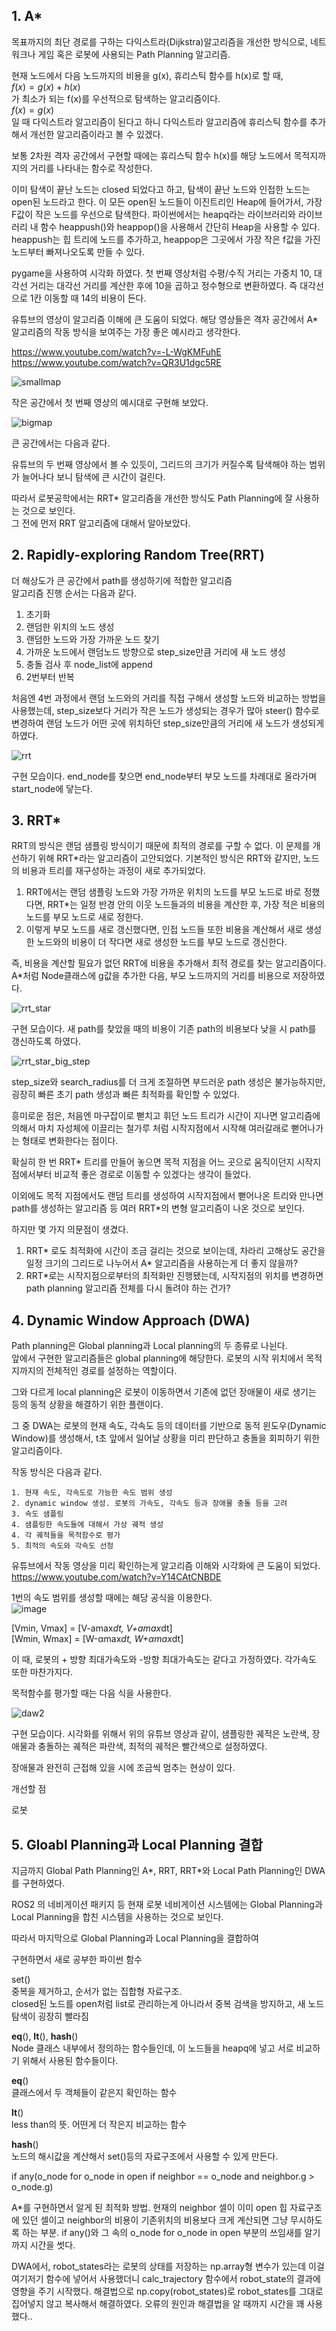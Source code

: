 ## 1. A*

목표까지의 최단 경로를 구하는 다익스트라(Dijkstra)알고리즘을 개선한 방식으로, 네트워크나 게임 혹은 로봇에 사용되는 Path Planning 알고리즘.

현재 노드에서 다음 노드까지의 비용을 g(x), 휴리스틱 함수를 h(x)로 할 때,<br/>
$f(x)=g(x)+h(x)$<br/>
가 최소가 되는 f(x)를 우선적으로 탐색하는 알고리즘이다.<br/>
$f(x) = g(x)$<br/>
일 때 다익스트라 알고리즘이 된다고 하니 다익스트라 알고리즘에 휴리스틱 함수를 추가해서 개선한 알고리즘이라고 볼 수 있겠다.

보통 2차원 격자 공간에서 구현할 때에는 휴리스틱 함수 h(x)를 해당 노드에서 목적지까지의 거리를 나타내는 함수로 작성한다.

이미 탐색이 끝난 노드는 closed 되었다고 하고, 탐색이 끝난 노드와 인접한 노드는 open된 노드라고 한다. 
이 모든 open된 노드들이 이진트리인 Heap에 들어가서, 가장 F값이 작은 노드를 우선으로 탐색한다.
파이썬에서는 heapq라는 라이브러리와 라이브러리 내 함수 heappush()와 heappop()을 사용해서 간단히 Heap을 사용할 수 있다. heappush는 힙 트리에 노드를 추가하고, heappop은 그곳에서 가장 작은 f값을 가진 노드부터 빠져나오도록 만들 수 있다.

pygame을 사용하여 시각화 하였다. 첫 번째 영상처럼 수평/수직 거리는 가중치 10, 대각선 거리는 대각선 거리를 계산한 후에 10을 곱하고 정수형으로 변환하였다. 즉 대각선으로 1칸 이동할 때 14의 비용이 든다. 


 
유튜브의 영상이 알고리즘 이해에 큰 도움이 되었다. 해당 영상들은 격자 공간에서 A* 알고리즘의 작동 방식을 보여주는 가장 좋은 예시라고 생각한다.

https://www.youtube.com/watch?v=-L-WgKMFuhE  <br/>
https://www.youtube.com/watch?v=QR3U1dgc5RE  





![smallmap](https://github.com/user-attachments/assets/2ead7314-4c27-4754-8250-e97fdfb9ae3b)

작은 공간에서 첫 번째 영상의 예시대로 구현해 보았다. 


![bigmap](https://github.com/user-attachments/assets/63ef67fc-32de-4a6b-bd84-7fab0e1a32fb)

큰 공간에서는 다음과 같다.





유튜브의 두 번째 영상에서 볼 수 있듯이, 그리드의 크기가 커질수록 탐색해야 하는 범위가 늘어나다 보니 탐색에 큰 시간이 걸린다.

따라서 로봇공학에서는 RRT* 알고리즘을 개선한 방식도 Path Planning에 잘 사용하는 것으로 보인다.<br/>
그 전에 먼저 RRT 알고리즘에 대해서 알아보았다.

## 2. Rapidly-exploring Random Tree(RRT)

더 해상도가 큰 공간에서 path를 생성하기에 적합한 알고리즘<br/>
알고리즘 진행 순서는 다음과 같다.<br/>
1. 초기화     <br/>
2. 랜덤한 위치의 노드 생성<br/>
3. 랜덤한 노드와 가장 가까운 노드 찾기<br/>
4. 가까운 노드에서 랜덤노드 방향으로 step_size만큼 거리에 새 노드 생성<br/>
5. 충돌 검사 후 node_list에 append<br/>
6. 2번부터 반복<br/>

처음엔 4번 과정에서 랜덤 노드와의 거리를 직접 구해서 생성할 노드와 비교하는 방법을 사용했는데, step_size보다 거리가 작은 노드가 생성되는 경우가 많아 steer() 함수로 변경하여 랜덤 노드가 어떤 곳에 위치하던 step_size만큼의 거리에 새 노드가 생성되게 하였다. 

![rrt](https://github.com/user-attachments/assets/63f913eb-822b-4181-9e63-6e7fb5d1327a)

구현 모습이다. end_node를 찾으면 end_node부터 부모 노드를 차례대로 올라가며 start_node에 닿는다.




## 3. RRT*
RRT의 방식은 랜덤 샘플링 방식이기 때문에 최적의 경로를 구할 수 없다. 이 문제를 개선하기 위해 RRT*라는 알고리즘이 고안되었다.
기본적인 방식은 RRT와 같지만, 노드의 비용과 트리를 재구성하는 과정이 새로 추가되었다.

1. RRT에서는 랜덤 샘플링 노드와 가장 가까운 위치의 노드를 부모 노드로 바로 정했다면, RRT*는 일정 반경 안의 이웃 노드들과의 비용을 계산한 후, 가장 적은 비용의 노드를 부모 노드로 새로 정한다.
2. 이렇게 부모 노드를 새로 갱신했다면, 인접 노드들 또한 비용을 계산해서 새로 생성한 노드와의 비용이 더 작다면 새로 생성한 노드를 부모 노드로 갱신한다.

즉, 비용을 계산할 필요가 없던 RRT에 비용을 추가해서 최적 경로를 찾는 알고리즘이다. A*처럼 Node클래스에 g값을 추가한 다음, 부모 노드까지의 거리를 비용으로 저장하였다.

![rrt_star](https://github.com/user-attachments/assets/80a4beb0-7421-4a7f-8321-947e4664da55)

구현 모습이다. 새 path를 찾았을 때의 비용이 기존 path의 비용보다 낮을 시 path를 갱신하도록 하였다.

![rrt_star_big_step](https://github.com/user-attachments/assets/7d79aaff-378d-4c11-9118-76f729726776)


step_size와 search_radius를 더 크게 조절하면 부드러운 path 생성은 불가능하지만, 굉장히 빠른 초기 path 생성과 빠른 최적화를 확인할 수 있었다.

흥미로운 점은, 처음엔 마구잡이로 뻗치고 휘던 노드 트리가 시간이 지나면 알고리즘에 의해서 마치 자성체에 이끌리는 철가루 처럼 시작지점에서 시작해 여러갈래로 뻗어나가는 형태로 변화한다는 점이다. 

확실히 한 번 RRT* 트리를 만들어 놓으면 목적 지점을 어느 곳으로 움직이던지 시작지점에서부터 비교적 좋은 경로로 이동할 수 있겠다는 생각이 들었다.

이외에도 목적 지점에서도 랜덤 트리를 생성하여 시작지점에서 뻗어나온 트리와 만나면 path를 생성하는 알고리즘 등 여러 RRT*의 변형 알고리즘이 나온 것으로 보인다.

하지만 몇 가지 의문점이 생겼다.

  1. RRT* 로도 최적화에 시간이 조금 걸리는 것으로 보이는데, 차라리 고해상도 공간을 일정 크기의 그리드로 나누어서 A* 알고리즘을 사용하는게 더 좋지 않을까?<br/>
  2. RRT*로는 시작지점으로부터의 최적화만 진행됐는데, 시작지점의 위치를 변경하면 path planning 알고리즘 전체를 다시 돌려야 하는 건가?


## 4. Dynamic Window Approach (DWA)

Path planning은 Global planning과 Local planning의 두 종류로 나뉜다.<br/>
앞에서 구현한 알고리즘들은 global planning에 해당한다. 로봇의 시작 위치에서 목적지까지의 전체적인 경로를 설정하는 역할이다.

그와 다르게 local planning은 로봇이 이동하면서 기존에 없던 장애물이 새로 생기는 등의 동적 상황을 해결하기 위한 플랜이다.

그 중 DWA는 로봇의 현재 속도, 각속도 등의 데이터를 기반으로 동적 윈도우(Dynamic Window)를 생성해서, t초 앞에서 일어날 상황을 미리 판단하고 충돌을 회피하기 위한 알고리즘이다.

작동 방식은 다음과 같다.

    1. 현재 속도, 각속도로 가능한 속도 범위 생성
    2. dynamic window 생성. 로봇의 가속도, 각속도 등과 장애물 충돌 등을 고려
    3. 속도 샘플링
    4. 샘플링한 속도들에 대해서 가상 궤적 생성
    4. 각 궤적들을 목적함수로 평가
    5. 최적의 속도와 각속도 선정  

유튜브에서 작동 영상을 미리 확인하는게 알고리즘 이해와 시각화에 큰 도움이 되었다.<br/>
https://www.youtube.com/watch?v=Y14CAtCNBDE

1번의 속도 범위를 생성할 때에는 해당 공식을 이용한다.<br/>
![image](https://github.com/user-attachments/assets/b14c49cc-9c87-4b78-8289-4fd87a56faa9)

[Vmin, Vmax] = [V-amax*dt, V+amax*dt]<br/>
[Wmin, Wmax] = [W-αmax*dt, W+αmax*dt]<br/>

이 때, 로봇의 + 방향 최대가속도와 -방향 최대가속도는 같다고 가정하였다. 각가속도 또한 마찬가지다.


목적함수를 평가할 때는 다음 식을 사용한다.


![daw2](https://github.com/user-attachments/assets/139ec641-5db8-4e3b-803c-926fda18f67a)


구현 모습이다. 시각화를 위해서 위의 유튜브 영상과 같이, 샘플링한 궤적은 노란색, 장애물과 충돌하는 궤적은 파란색, 최적의 궤적은 빨간색으로 설정하였다.

장애물과 완전히 근접해 있을 시에 조금씩 멈추는 현상이 있다. 

개선할 점

로봇

## 5. Gloabl Planning과 Local Planning 결합

지금까지 Global Path Planning인 A*, RRT, RRT*와 Local Path Planning인 DWA를 구현하였다.

ROS2 의 네비게이션 패키지 등 현재 로봇 네비게이션 시스템에는 Global Planning과 Local Planning을 합친 시스템을 사용하는 것으로 보인다.

따라서 마지막으로 Global Planning과 Local Planning을 결합하여 


구현하면서 새로 공부한 파이썬 함수

set()<br/>
중복을 제거하고, 순서가 없는 집합형 자료구조. <br/>
closed된 노드를 open처럼 list로 관리하는게 아니라서 중복 검색을 방지하고, 새 노드 탐색이 굉장히 빨라짐

 __eq__(),   __lt__(), __hash__()<br/>
 Node 클래스 내부에서 정의하는 함수들인데, 이 노드들을 heapq에 넣고 서로 비교하기 위해서 사용된 함수들이다.
 
 __eq__()<br/>
 클래스에서 두 객체들이 같은지 확인하는 함수
 
 __lt__()<br/>
 less than의 뜻. 어떤게 더 작은지 비교하는 함수
 
 __hash__()<br/>
 노드의 해시값을 계산해서 set()등의 자료구조에서 사용할 수 있게 만든다.


 if any(o_node for o_node in open if neighbor == o_node and neighbor.g > o_node.g)
 
A*를 구현하면서 알게 된 최적화 방법. 현재의 neighbor 셀이 이미 open 힙 자료구조에 있던 셀이고 neighbor의 비용이 기존위치의 비용보다 크게 계산되면 그냥 무시하도록 하는 부분.
if any()와 그 속의 o_node for o_node in open 부분의 쓰임새를 알기까지 시간을 썻다.

DWA에서, robot_states라는 로봇의 상태를 저장하는 np.array형 변수가 있는데 이걸 여기저기 함수에 넣어서 사용했더니 calc_trajectory 함수에서 robot_state의 결과에 영향을 주기 시작했다. 
해결법으로 np.copy(robot_states)로 robot_states를 그대로 집어넣지 않고 복사해서 해결하였다. 오류의 원인과 해결법을 알 때까지 시간을 꽤 사용했다..


